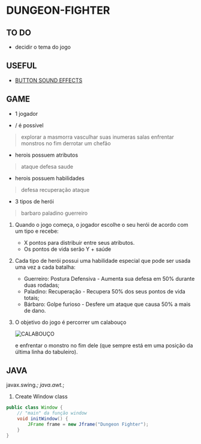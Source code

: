 # DUNGEON-FIGHTER

## TO DO

* decidir o tema do jogo


## USEFUL

* [BUTTON SOUND EFFECTS](https://www.youtube.com/watch?v=q8ZLBOFQ2g0)

## GAME

* 1 jogador

* \/ é possivel
> explorar a masmorra
> vasculhar suas inumeras salas
> enfrentar monstros
> no fim derrotar um chefão

* herois possuem atributos
> ataque
> defesa
> saude

* herois possuem habilidades
> defesa 
> recuperação
> ataque

* 3 tipos de herói
> barbaro
> paladino
> guerreiro

1. Quando o jogo começa, o jogador escolhe o seu herói de acordo com um tipo e recebe:
    - X pontos para distribuir entre seus atributos. 
    - Os pontos de vida serão Y + saúde
2. Cada tipo de herói possui uma habilidade especial que pode ser usada uma vez a cada batalha:
    - Guerreiro: Postura Defensiva - Aumenta sua defesa em 50% durante duas rodadas;
    - Paladino: Recuperação - Recupera 50% dos seus pontos de vida totais;
    - Bárbaro: Golpe furioso - Desfere um ataque que causa 50% a mais de dano.
3. O objetivo do jogo é percorrer um calabouço
    
    ![CALABOUÇO](assets/exemplo-tabuleiro.png)

    e enfrentar o monstro no fim dele (que sempre está em uma posição da última linha do
    tabuleiro).


## JAVA

javax.swing.*;
java.awt.*;

1. Create Window class

```java
public class Window {
    // "main" da função window
    void initWindow() {
        JFrame frame = new Jframe("Dungeon Fighter");
    }        
}
```



































